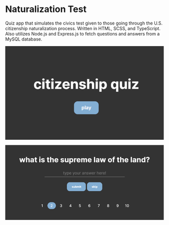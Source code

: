 # Naturalization Test

Quiz app that simulates the civics test given to those going through the U.S. citizenship naturalization process. Written in HTML, SCSS, and TypeScript. Also utilizes Node.js and Express.js to fetch questions and answers from a MySQL database. 

![main page](assets/image-1.png)

![question example](assets/image-2.png)
